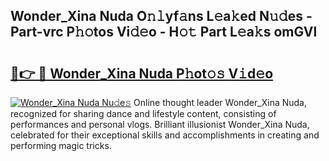 ## Wonder_Xina Nuda O𝚗𝚕yf𝚊ns L𝚎a𝚔ed N𝚞𝚍es - Part-vrc P𝚑𝚘tos Vi𝚍𝚎o - H𝚘𝚝 Part L𝚎a𝚔s omGVl

# <h2><a href="http://kf317r.oniu.top/?m=Wonder_Xina+Nuda">🔗👉 🔴 Wonder_Xina Nuda P𝚑ot𝚘𝚜 V𝚒d𝚎o</a></h2>

[![Wonder_Xina Nuda Nu𝚍e𝚜](https://i.imgur.com/0qMVB7G.gif)](http://kf317r.oniu.top/?m=Wonder_Xina+Nuda)
Online thought leader Wonder_Xina Nuda, recognized for sharing dance and lifestyle content, consisting of performances and personal vlogs. Brilliant illusionist Wonder_Xina Nuda, celebrated for their exceptional skills and accomplishments in creating and performing magic tricks.  
